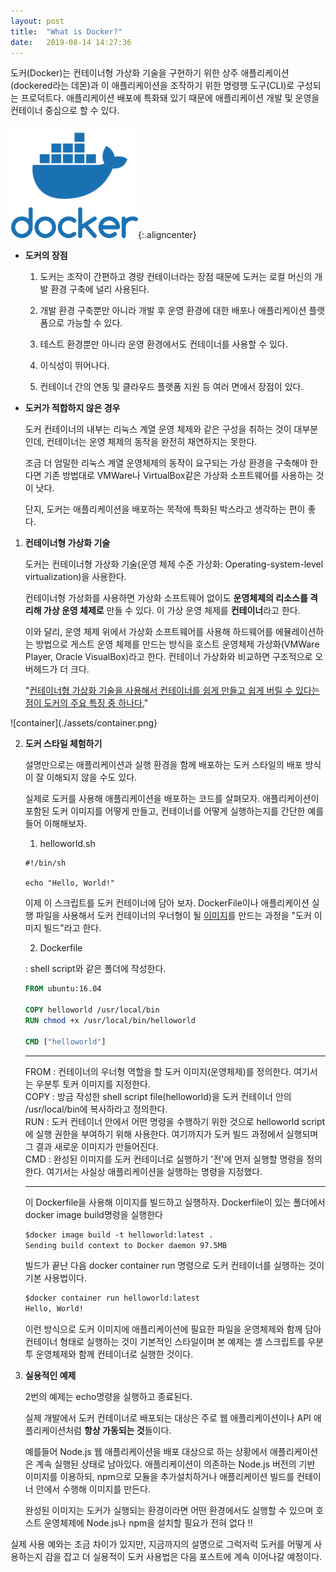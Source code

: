 ```yaml
---
layout: post
title:  "What is Docker?"
date:   2019-08-14 14:27:36
---
```


도커(Docker)는 컨테이너형 가상화 기술을 구현하기 위한 상주 애플리케이션(dockered라는 데몬)과 이 애플리케이션을 조작하기 위한 명령행 도구(CLI)로 구성되는 프로덕트다.  애플리케이션 배포에 특화돼 있기 때문에 애플리케이션 개발 및 운영을 컨테이너 중심으로 할 수 있다.

![dockerIm](./assets/dockerImage.png){:.aligncenter}  

- **도커의 장점**

  1) 도커는 조작이 간편하고 경량 컨테이너라는 장점 때문에 도커는 로컬 머신의 개발 환경 구축에 널리 사용된다.

  2) 개발 환경 구축뿐만 아니라 개발 후 운영 환경에 대한 배포나 애플리케이션 플랫폼으로 가능할 수 있다.

  3) 테스트 환경뿐만 아니라 운영 환경에서도 컨테이너를 사용할 수 있다.

  4) 이식성이 뛰어나다.

  5) 컨테이너 간의 연동 및 클라우드 플랫폼 지원 등 여러 면에서 장점이 있다.    



- **도커가 적합하지 않은 경우**

  도커 컨테이너의 내부는 리눅스 계열 운영 체제와 같은 구성을 취하는 것이 대부분인데, 컨테이너는 운영 체제의 동작을 완전히 재연하지는 못한다.

  조금 더 엄밀한 리눅스 계열 운영체제의 동작이 요구되는 가상 환경을 구축해야 한다면 기존 방법대로 VMWare나 VirtualBox같은 가상화 소프트웨어를 사용하는 것이 낫다.

  단지, 도커는 애플리케이션을 배포하는 목적에 특화된 박스라고 생각하는 편이 좋다.    



1. **컨테이너형 가상화 기술**

   도커는 컨테이너형 가상화 기술(운영 체제 수준 가상화: Operating-system-level virtualization)을 사용한다.

   컨테이너형 가상화를 사용하면 가상화 소프트웨어 없이도 **운영체제의 리소스를 격리해 가상 운영 체제로** 만들 수 있다. 이 가상 운영 체제를 **컨테이너**라고 한다.

   이와 달리, 운영 체제 위에서 가상화 소프트웨어를 사용해 하드웨어를 에뮬레이션하는 방법으로 게스트 운영 체제를 만드는 방식을 호스트 운영체제 가상화(VMWare Player, Oracle VisualBox)라고 한다. 컨테이너 가상화와 비교하면 구조적으로 오버헤드가 더 크다.

   "<u>컨테이너형 가상화 기술을 사용해서 컨테이너를 쉽게 만들고 쉽게 버릴 수 있다는 점이 도커의 주요 특징 중 하나다.</u>"



![container](./assets/container.png}

  



2. **도커 스타일 체험하기**

   설명만으로는 애플리케이션과 실행 환경을 함께 배포하는 도커 스타일의 배포 방식이 잘 이해되지 않을 수도 있다. 

   실제로 도커를 사용해 애플리케이션을 배포하는 코드를 살펴모자. 애플리케이션이 포함된 도커 이미지를 어떻게 만들고, 컨테이너를 어떻게 실행하는지를 간단한 예를 들어 이해해보자.

   1) helloworld.sh

   ```shell
   #!/bin/sh
   
   echo "Hello, World!"
   ```

   이제 이 스크립트를 도커 컨테이너에 담아 보자. DockerFile이나 애플리케이션 실행 파일을 사용해서 도커 컨테이너의 우너형이 될 <u>이미지</u>를 만드는 과정을 "도커 이미지 빌드"라고 한다.

   2) Dockerfile

   : shell script와 같은 폴더에 작성한다.

   ```dockerfile
   FROM ubuntu:16.04
   
   COPY helloworld /usr/local/bin
   RUN chmod +x /usr/local/bin/helloworld
   
   CMD ["helloworld"]
   ```

   ------

   FROM : 컨테이너의 우너형 역할을 할 도커 이미지(운영체제)를 정의한다. 여기서는 우분투 토커 이미지를 지정한다.  
   COPY :  방금 작성한 shell script file(helloworld)을 도커 컨테이너 안의 /usr/local/bin에 복사하라고 정의한다.  
   RUN : 도커 컨테이너 안에서 어떤 명령을 수행하기 위한 것으로 helloworld script에 실행 권한을 부여하기 위해 사용한다. 여기까지가 도커 빌드 과정에서 실행되며 그 결과 새로운 이미지가 만들어진다.  
   CMD : 완성된 이미지를 도커 컨테이너로 실행하기 '전'에 먼저 실행할 명령을 정의한다. 여기서는 사실상 애플리케이션을 실행하는 명령을 지정했다.

   ------

   이 Dockerfile을 사용해 이미지를 빌드하고 실행하자. Dockerfile이 있는 폴더에서 docker image build명령을 실행한다  

   ```dockerfile
   $docker image build -t helloworld:latest .
   Sending build context to Docker daemon 97.5MB
   ```

   빌드가 끝난 다음 docker container run 명령으로 도커 컨테이너를 실행하는 것이 기본 사용법이다.  

   ```dockerfile
   $docker container run helloworld:latest
   Hello, World!
   ```
  
   이런 방식으로 도커 이미지에 애플리케이션에 필요한 파일을 운영체제와 함께 담아 컨테이너 형태로 실행하는 것이 기본적인 스타일이며 본 예제는 셸 스크립트를 우분투 운영체제와 함께 컨테이너로 실행한 것이다.



3. **실용적인 예제**

   2번의 예제는 echo명령을 실행하고 종료된다.

   실제 개발에서 도커 컨테이너로 배포되는 대상은 주로 웹 애플리케이션이나 API 애플리케이션처럼 **항상 가동되는 것**들이다.

   예를들어 Node.js 웹 애플리케이션을 배포 대상으로 하는 상황에서 애플리케이션은 계속 실행된 상태로 남아있다. 애플리케이션이 의존하는 Node.js 버전의 기반 이미지를 이용하되, npm으로 모듈을 추가설치하거나 애플리케이션 빌드를 컨테이너 안에서 수행해 이미지를 만든다.

   완성된 이미지는 도커가 실행되는 환경이라면 어떤 환경에서도 실행할 수 있으며 호스트 운영체제에 Node.js나 npm을 설치할 필요가 전혀 없다 !!  

실제 사용 예와는 조금 차이가 있지만, 지금까지의 설명으로 그럭저럭 도커를 어떻게 사용하는지 감을 잡고 더 실용적이 도커 사용법은 다음 포스트에 계속 이어나갈 예정이다.
